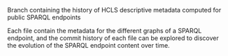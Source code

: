 Branch containing the history of HCLS descriptive metadata computed for public SPARQL endpoints

Each file contain the metadata for the different graphs of a SPARQL endpoint, and the commit history of each file can be explored to discover the evolution of the SPARQL endpoint content over time.